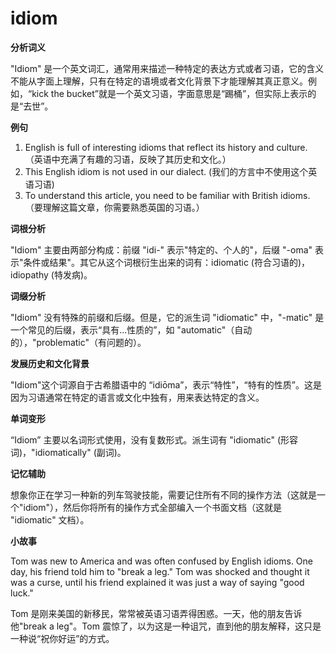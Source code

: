 # idiom

**分析词义**

  

"Idiom" 是一个英文词汇，通常用来描述一种特定的表达方式或者习语，它的含义不能从字面上理解，只有在特定的语境或者文化背景下才能理解其真正意义。例如，“kick the bucket”就是一个英文习语，字面意思是“踢桶”，但实际上表示的是“去世”。

  

**例句**

  

1.  English is full of interesting idioms that reflect its history and culture. （英语中充满了有趣的习语，反映了其历史和文化。）
2.  This English idiom is not used in our dialect. (我们的方言中不使用这个英语习语)
3.  To understand this article, you need to be familiar with British idioms. （要理解这篇文章，你需要熟悉英国的习语。）

  

**词根分析**

  

"Idiom" 主要由两部分构成：前缀 "idi-" 表示"特定的、个人的"，后缀 "-oma" 表示"条件或结果"。其它从这个词根衍生出来的词有：idiomatic (符合习语的)，idiopathy (特发病)。

  

**词缀分析**

  

"Idiom" 没有特殊的前缀和后缀。但是，它的派生词 "idiomatic" 中，"-matic" 是一个常见的后缀，表示“具有...性质的”，如 "automatic"（自动的），"problematic"（有问题的）。

  

**发展历史和文化背景**

  

"Idiom"这个词源自于古希腊语中的 “idiōma”，表示“特性”，“特有的性质”。这是因为习语通常在特定的语言或文化中独有，用来表达特定的含义。

  

**单词变形**

  

“Idiom” 主要以名词形式使用，没有复数形式。派生词有 "idiomatic" (形容词)，"idiomatically" (副词)。

  

**记忆辅助**

  

想象你正在学习一种新的列车驾驶技能，需要记住所有不同的操作方法（这就是一个"idiom"），然后你将所有的操作方式全部编入一个书面文档（这就是 "idiomatic" 文档）。

  

**小故事**

  

Tom was new to America and was often confused by English idioms. One day, his friend told him to "break a leg." Tom was shocked and thought it was a curse, until his friend explained it was just a way of saying "good luck."

  

Tom 是刚来美国的新移民，常常被英语习语弄得困惑。一天，他的朋友告诉他"break a leg"。Tom 震惊了，以为这是一种诅咒，直到他的朋友解释，这只是一种说“祝你好运”的方式。
